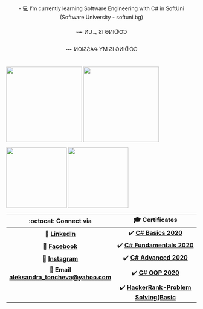 <p align="center">
- 💻 I’m currently learning Software Engineering with C# in SoftUni (Software University - softuni.bg)
<p align="center">𒐁 ИUᆿ ƧI ӘИIႧOƆ</p>
<p align="center">𒐁 ИOIƧƧAԳ YM ƧI ӘИIႧOƆ</p>
   <br align="center">
   <img width="200" align="center" src="https://media.giphy.com/media/4H3Ii5eLChYul9p7NL/giphy.gif">
    <img width="200" align="center" src="https://media.giphy.com/media/WUTywPPYZpdDChyBaZ/giphy.gif">
</p>
<div>
  <img height="160" align="left" src="https://github-readme-stats.vercel.app/api?username=tonchevaAleksandra&count_private=true&true&hide=issues&show_icons=true" />
  <img height="160" src="https://github-readme-stats.vercel.app/api/top-langs/?username=tonchevaAleksandra&layout=compact" />
</div>

| :octocat: Connect via | 🎓 Certificates |
| :-: | :-: |
| 💼 [**LinkedIn**](https://www.linkedin.com/in/aleksandra-toncheva-0a846160/)| :heavy_check_mark: [**C# Basics 2020**](https://softuni.bg/Certificates/Details/81400/6dc2594a)|
| 👀 [**Facebook**](https://www.facebook.com/aleksandra.toncheva.1/)|  :heavy_check_mark: [**C# Fundamentals 2020**](https://softuni.bg/Certificates/Details/86291/8161e7b5)|
| 📸 [**Instagram**](https://www.instagram.com/aleksandra_toncheva/)| :heavy_check_mark: [**C# Advanced 2020**](https://softuni.bg/Certificates/Details/90399/f9596589)|
| :e-mail: **Email <br/> aleksandra_toncheva@yahoo.com**|:heavy_check_mark: [**C# OOP 2020**](https://softuni.bg/Certificates/Details/95821/e349bfc8)|
||:heavy_check_mark: [**HackerRank-Problem Solving(Basic**](https://www.hackerrank.com/certificates/3e22347cde9c)|





